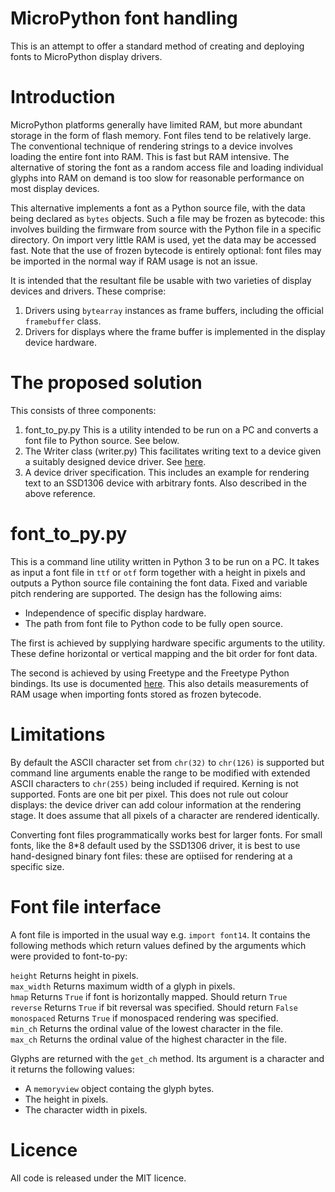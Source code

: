 # MicroPython font handling

This is an attempt to offer a standard method of creating and deploying fonts
to MicroPython display drivers.

# Introduction

MicroPython platforms generally have limited RAM, but more abundant storage in
the form of flash memory. Font files tend to be relatively large. The
conventional technique of rendering strings to a device involves loading the
entire font into RAM. This is fast but RAM intensive. The alternative of storing
the font as a random access file and loading individual glyphs into RAM on
demand is too slow for reasonable performance on most display devices.

This alternative implements a font as a Python source file, with the data being
declared as `bytes` objects. Such a file may be frozen as bytecode: this
involves building the firmware from source with the Python file in a specific
directory. On import very little RAM is used, yet the data may be accessed
fast. Note that the use of frozen bytecode is entirely optional: font files may
be imported in the normal way if RAM usage is not an issue.

It is intended that the resultant file be usable with two varieties of display
devices and drivers. These comprise:

 1. Drivers using `bytearray` instances as frame buffers, including the
 official `framebuffer` class.
 2. Drivers for displays where the frame buffer is implemented in the display
 device hardware.

# The proposed solution

This consists of three components:

 1. font_to_py.py This is a utility intended to be run on a PC and converts a
 font file to Python source. See below.
 2. The Writer class (writer.py) This facilitates writing text to a device
 given a suitably designed device driver. See [here](./DRIVERS.md).
 3. A device driver specification. This includes an example for rendering text
 to an SSD1306 device with arbitrary fonts. Also described in the above reference.

# font_to_py.py

This is a command line utility written in Python 3 to be run on a PC. It takes
as input a font file in `ttf` or `otf` form together with a height in pixels
and outputs a Python source file containing the font data. Fixed and variable
pitch rendering are supported. The design has the following aims:

 * Independence of specific display hardware.
 * The path from font file to Python code to be fully open source.

The first is achieved by supplying hardware specific arguments to the utility.
These define horizontal or vertical mapping and the bit order for font data.

The second is achieved by using Freetype and the Freetype Python bindings. Its
use is documented [here](./FONT_TO_PY.md). This also details measurements of
RAM usage when importing fonts stored as frozen bytecode.

# Limitations

By default the ASCII character set from `chr(32)` to `chr(126)` is supported
but command line arguments enable the range to be modified with extended ASCII
characters to `chr(255)` being included if required. Kerning is not supported.
Fonts are one bit per pixel. This does not rule out colour displays: the device
driver can add colour information at the rendering stage. It does assume that
all pixels of a character are rendered identically.

Converting font files programmatically works best for larger fonts. For small
fonts, like the 8*8 default used by the SSD1306 driver, it is best to use
hand-designed binary font files: these are optiised for rendering at a specific
size.

# Font file interface

A font file is imported in the usual way e.g. `import font14`. It contains
the following methods which return values defined by the arguments which were
provided to font-to-py:

`height` Returns height in pixels.  
`max_width` Returns maximum width of a glyph in pixels.  
`hmap` Returns `True` if font is horizontally mapped. Should return `True`  
`reverse` Returns `True` if bit reversal was specified. Should return `False`  
`monospaced` Returns `True` if monospaced rendering was specified.  
`min_ch` Returns the ordinal value of the lowest character in the file.  
`max_ch` Returns the ordinal value of the highest character in the file.

Glyphs are returned with the `get_ch` method. Its argument is a character
and it returns the following values:

 * A `memoryview` object containg the glyph bytes.
 * The height in pixels.
 * The character width in pixels.

# Licence

All code is released under the MIT licence.
